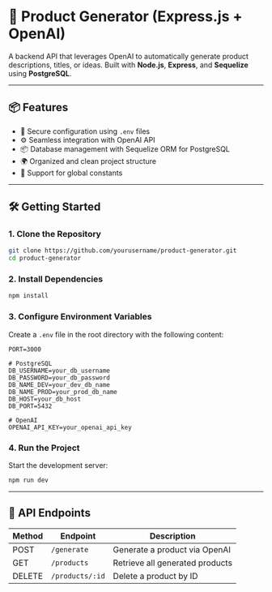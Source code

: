 # 🚀 Product Generator (Express.js + OpenAI)

A backend API that leverages OpenAI to automatically generate product descriptions, titles, or ideas. Built with **Node.js**, **Express**, and **Sequelize** using **PostgreSQL**.

---

## 📦 Features

- 🔐 Secure configuration using `.env` files
- ⚙️ Seamless integration with OpenAI API
- 📦 Database management with Sequelize ORM for PostgreSQL
- 🌍 Organized and clean project structure
- 🔄 Support for global constants

---

## 🛠 Getting Started

### 1. Clone the Repository

```bash
git clone https://github.com/yourusername/product-generator.git
cd product-generator
```

### 2. Install Dependencies

```bash
npm install
```

### 3. Configure Environment Variables

Create a `.env` file in the root directory with the following content:

```env
PORT=3000

# PostgreSQL
DB_USERNAME=your_db_username
DB_PASSWORD=your_db_password
DB_NAME_DEV=your_dev_db_name
DB_NAME_PROD=your_prod_db_name
DB_HOST=your_db_host
DB_PORT=5432

# OpenAI
OPENAI_API_KEY=your_openai_api_key
```

### 4. Run the Project

Start the development server:

```bash
npm run dev
```

---

## 📡 API Endpoints

| Method | Endpoint        | Description                     |
| ------ | --------------- | ------------------------------- |
| POST   | `/generate`     | Generate a product via OpenAI   |
| GET    | `/products`     | Retrieve all generated products |
| DELETE | `/products/:id` | Delete a product by ID          |
